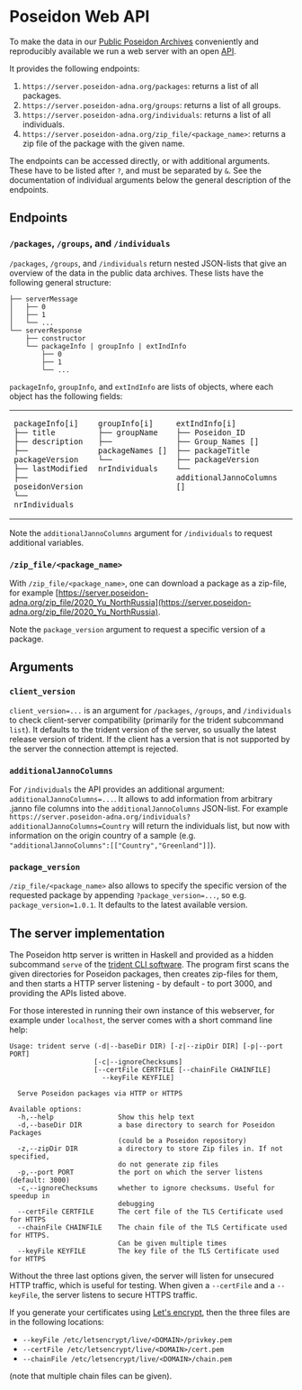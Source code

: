 # Poseidon Web API

To make the data in our [Public Poseidon Archives](repo_overview) conveniently and reproducibly available we run a web server with an open [API](https://en.wikipedia.org/wiki/Web_API).

It provides the following endpoints:

1. `https://server.poseidon-adna.org/packages`: returns a list of all packages.
2. `https://server.poseidon-adna.org/groups`: returns a list of all groups.
3. `https://server.poseidon-adna.org/individuals`: returns a list of all individuals.
4. `https://server.poseidon-adna.org/zip_file/<package_name>`: returns a zip file of the package with the given name.

The endpoints can be accessed directly, or with additional arguments. These have to be listed after `?`, and must be separated by `&`. See the documentation of individual arguments below the general description of the endpoints.

## Endpoints

### `/packages`, `/groups`, and `/individuals`

`/packages`, `/groups`, and `/individuals` return nested JSON-lists that give an overview of the data in the public data archives. These lists have the following general structure:

```
├── serverMessage
│   ├── 0
│   ├── 1
│   └── ...
└── serverResponse
    ├── constructor
    └── packageInfo | groupInfo | extIndInfo
        ├── 0
        ├── 1
        └── ...
```

`packageInfo`, `groupInfo`, and `extIndInfo` are lists of objects, where each object has the following fields:

<table>
<tr>
<td style="vertical-align:top">

```
packageInfo[i]
├── title
├── description
├── packageVersion
├── lastModified
├── poseidonVersion
└── nrIndividuals
```
</td>
<td style="vertical-align:top">

```
groupInfo[i]
├── groupName
├── packageNames []
└── nrIndividuals
```
</td>
<td style="vertical-align:top">

```
extIndInfo[i]
├── Poseidon_ID
├── Group_Names []
├── packageTitle
├── packageVersion
└── additionalJannoColumns []
```
</td>
</tr>
</table>

Note the `additionalJannoColumns` argument for `/individuals` to request additional variables.

### `/zip_file/<package_name>`

With `/zip_file/<package_name>`, one can download a package as a zip-file, for example [https://server.poseidon-adna.org/zip_file/2020_Yu_NorthRussia](https://server.poseidon-adna.org/zip_file/2020_Yu_NorthRussia).

Note the `package_version` argument to request a specific version of a package.

## Arguments

### `client_version`

`client_version=...` is an argument for `/packages`, `/groups`, and `/individuals` to check client-server compatibility (primarily for the trident subcommand `list`). It defaults to the trident version of the server, so usually the latest release version of trident. If the client has a version that is not supported by the server the connection attempt is rejected.

### `additionalJannoColumns`

For `/individuals` the API provides an additional argument: `additionalJannoColumns=...`. It allows to add information from arbitrary .janno file columns into the `additionalJannoColumns` JSON-list. For example `https://server.poseidon-adna.org/individuals?additionalJannoColumns=Country` will return the individuals list, but now with information on the origin country of a sample (e.g. `"additionalJannoColumns":[["Country","Greenland"]]`).

### `package_version`

`/zip_file/<package_name>` also allows to specify the specific version of the requested package by appending `?package_version=...`, so e.g. `package_version=1.0.1`. It defaults to the latest available version.

## The server implementation

The Poseidon http server is written in Haskell and provided as a hidden subcommand `serve` of the [trident CLI software](trident). The program first scans the given directories for Poseidon packages, then creates zip-files for them, and then starts a HTTP server listening - by default - to port 3000, and providing the APIs listed above.

For those interested in running their own instance of this webserver, for example under `localhost`, the server comes with a short command line help:

```
Usage: trident serve (-d|--baseDir DIR) [-z|--zipDir DIR] [-p|--port PORT]
                     [-c|--ignoreChecksums]
                     [--certFile CERTFILE [--chainFile CHAINFILE]
                       --keyFile KEYFILE]

  Serve Poseidon packages via HTTP or HTTPS

Available options:
  -h,--help                Show this help text
  -d,--baseDir DIR         a base directory to search for Poseidon Packages
                           (could be a Poseidon repository)
  -z,--zipDir DIR          a directory to store Zip files in. If not specified,
                           do not generate zip files
  -p,--port PORT           the port on which the server listens (default: 3000)
  -c,--ignoreChecksums     whether to ignore checksums. Useful for speedup in
                           debugging
  --certFile CERTFILE      The cert file of the TLS Certificate used for HTTPS
  --chainFile CHAINFILE    The chain file of the TLS Certificate used for HTTPS.
                           Can be given multiple times
  --keyFile KEYFILE        The key file of the TLS Certificate used for HTTPS
```

Without the three last options given, the server will listen for unsecured HTTP traffic, which is useful for testing. When given a `--certFile` and a `--keyFile`, the server listens to secure HTTPS traffic. 

If you generate your certificates using [Let's encrypt](https://letsencrypt.org), then the three files are in the following locations:

* `--keyFile /etc/letsencrypt/live/<DOMAIN>/privkey.pem`
* `--certFile /etc/letsencrypt/live/<DOMAIN>/cert.pem`
* `--chainFile /etc/letsencrypt/live/<DOMAIN>/chain.pem`

(note that multiple chain files can be given).
